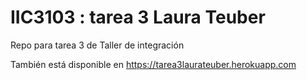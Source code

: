 # IIC3103 : tarea 3 Laura Teuber
Repo para tarea 3 de Taller de integración

También está disponible en https://tarea3laurateuber.herokuapp.com
